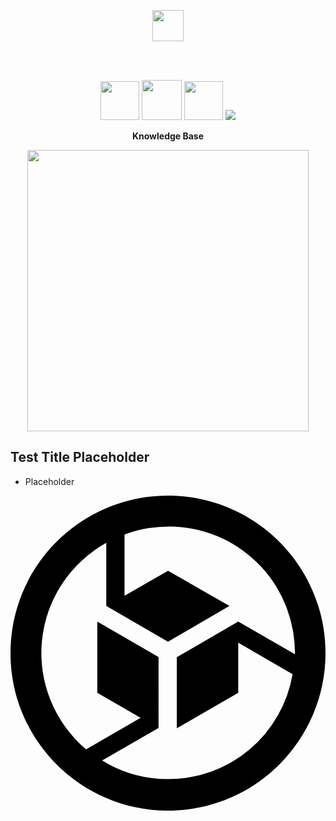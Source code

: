 <p align="center">
  <img src="https://i.imgur.com/vZaCl0Z.png" width="50">
</p>
  
<br>
<br>
  
<p align="center">

  <img src="https://img.shields.io/badge/mysql-%2300f.svg?style=for-the-badge&logo=mysql&logoColor=white" width="62" >
  <img src="https://img.shields.io/badge/react-%2320232a.svg?style=for-the-badge&logo=react&logoColor=%2361DAFB" width="64" >
  <img src="https://img.shields.io/badge/python-3670A0?style=for-the-badge&logo=python&logoColor=ffdd54" width="62" >
  <img src="https://img.shields.io/docker/v/slatedocs/slate?sort=semver">
  
</p>

<p align="center"><b> Knowledge Base </b></p>

<p align="center">
  <img src="https://i.imgur.com/EBSeQGz.png" width=450>
</p>


Test Title Placeholder
---------------------------------

* Placeholder


<svg role="img" viewBox="0 0 24 24" xmlns="http://www.w3.org/2000/svg"><title>Google Container Optimized OS</title><path d="M12 0C5.373 0 0 5.373 0 12s5.373 12 12 12 12-5.373 12-12S18.627 0 12 0zm0 21.6a9.6 9.6 0 0 1-5.016-1.416L11.28 17.7v-5.4L6.612 9.6v5.424l3.3 1.908-4.152 2.4A9.6 9.6 0 0 1 7.296 3.6v4.8L12 11.136 16.68 8.4 12 5.724 8.688 7.632V2.964a9.6 9.6 0 0 1 12.372 5.64A9.72 9.72 0 0 1 21.672 12v.084L17.352 9.6l-4.68 2.712v5.412l4.68-2.7v-3.816l4.14 2.4A9.6 9.6 0 0 1 12 21.6z"/></svg>


